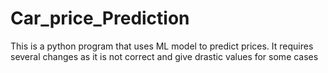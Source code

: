 # Car_price_Prediction
This is a python program that uses ML model to predict prices. It requires several changes as it is not correct and give drastic values for some cases
